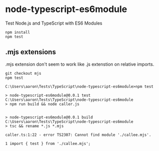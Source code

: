 # node-typescript-es6module
Test Node.js and TypeScript with ES6 Modules

```
npm install
npm test
```

## .mjs extensions

.mjs extension don't seem to work like .js extenstion on relative imports.

```
git checkout mjs
npm test
```
```
C:\Users\aaron\Tests\TypeScript\node-typescript-es6module>npm test

> node-typescript-es6module@0.0.1 test C:\Users\aaron\Tests\TypeScript\node-typescript-es6module
> npm run build && node caller.js


> node-typescript-es6module@0.0.1 build C:\Users\aaron\Tests\TypeScript\node-typescript-es6module
> tsc && rename *.js *.mjs

caller.ts:1:22 - error TS2307: Cannot find module './callee.mjs'.

1 import { test } from './callee.mjs';
```
